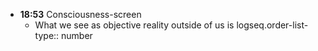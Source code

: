 - **18:53**  Consciousness-screen
	- What we see as objective reality outside of us is
	  logseq.order-list-type:: number